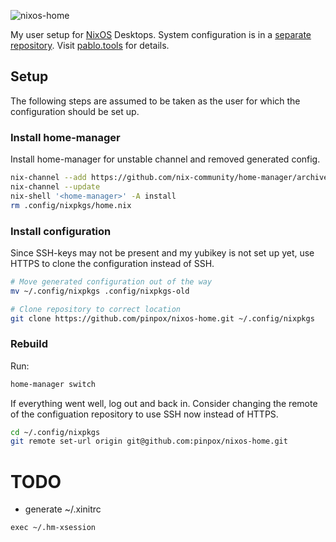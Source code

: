 ![nixos-home](https://socialify.git.ci/pinpox/nixos-home/image?description=1&descriptionEditable=My%20home-manager%20%24USER%20setup&font=Source%20Code%20Pro&forks=1&issues=1&logo=https%3A%2F%2Fpablo.tools%2Fimg%2Favatar.gif&owner=1&pattern=Circuit%20Board&pulls=1&stargazers=1&theme=Light)

My user setup for [NixOS](https://nixos.org) Desktops.  System configuration is in a
[separate repository](https://github.com/pinpox/nixos).  Visit
[pablo.tools](https://pablo.tools/blog) for details.

## Setup

The following steps are assumed to be taken as the user for which the
configuration should be set up.

### Install home-manager

Install home-manager for unstable channel and removed generated config.

```bash
nix-channel --add https://github.com/nix-community/home-manager/archive/master.tar.gz home-manager
nix-channel --update
nix-shell '<home-manager>' -A install
rm .config/nixpkgs/home.nix
```

### Install configuration

Since SSH-keys may not be present and my yubikey is not set up yet, use HTTPS to
clone the configuration instead of SSH.

```bash
# Move generated configuration out of the way
mv ~/.config/nixpkgs .config/nixpkgs-old

# Clone repository to correct location
git clone https://github.com/pinpox/nixos-home.git ~/.config/nixpkgs
```

### Rebuild

Run:

```bash
home-manager switch
```

If everything went well, log out and back in. Consider changing the remote of
the configuation repository to use SSH now instead of HTTPS.

```bash
cd ~/.config/nixpkgs
git remote set-url origin git@github.com:pinpox/nixos-home.git
```

# TODO 

- generate ~/.xinitrc
```
exec ~/.hm-xsession
```

